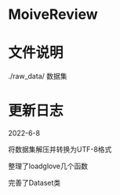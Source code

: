 # MoiveReview

# 文件说明

./raw_data/ 数据集

# 更新日志

2022-6-8

将数据集解压并转换为UTF-8格式

整理了loadglove几个函数

完善了Dataset类





